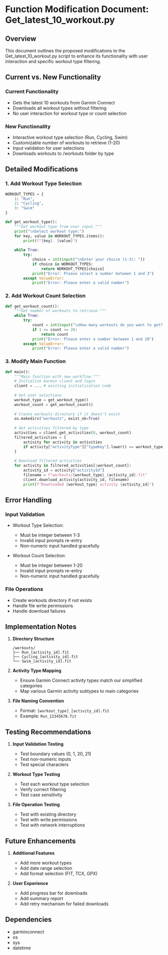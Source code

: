 # Function Modification Document: Get_latest_10_workout.py

## Overview
This document outlines the proposed modifications to the Get_latest_10_workout.py script to enhance its functionality with user interaction and specific workout type filtering.

## Current vs. New Functionality

### Current Functionality
- Gets the latest 10 workouts from Garmin Connect
- Downloads all workout types without filtering
- No user interaction for workout type or count selection

### New Functionality
- Interactive workout type selection (Run, Cycling, Swim)
- Customizable number of workouts to retrieve (1-20)
- Input validation for user selections
- Downloads workouts to /workouts folder by type

## Detailed Modifications

### 1. Add Workout Type Selection
```python
WORKOUT_TYPES = {
    1: "Run",
    2: "Cycling", 
    3: "Swim"
}

def get_workout_type():
    """Get workout type from user input."""
    print("\nSelect workout type:")
    for key, value in WORKOUT_TYPES.items():
        print(f"{key}. {value}")
    
    while True:
        try:
            choice = int(input("\nEnter your choice (1-3): "))
            if choice in WORKOUT_TYPES:
                return WORKOUT_TYPES[choice]
            print("Error: Please select a number between 1 and 3")
        except ValueError:
            print("Error: Please enter a valid number")
```

### 2. Add Workout Count Selection
```python
def get_workout_count():
    """Get number of workouts to retrieve."""
    while True:
        try:
            count = int(input("\nHow many workouts do you want to get? (1-20): "))
            if 1 <= count <= 20:
                return count
            print("Error: Please enter a number between 1 and 20")
        except ValueError:
            print("Error: Please enter a valid number")
```

### 3. Modify Main Function
```python
def main():
    """Main function with new workflow."""
    # Initialize Garmin client and login
    client = ... # existing initialization code
    
    # Get user selections
    workout_type = get_workout_type()
    workout_count = get_workout_count()
    
    # Create workouts directory if it doesn't exist
    os.makedirs("workouts", exist_ok=True)
    
    # Get activities filtered by type
    activities = client.get_activities(0, workout_count)
    filtered_activities = [
        activity for activity in activities 
        if activity["activityType"]["typeKey"].lower() == workout_type.lower()
    ]
    
    # Download filtered activities
    for activity in filtered_activities[:workout_count]:
        activity_id = activity["activityId"]
        filename = f"workouts/{workout_type}_{activity_id}.fit"
        client.download_activity(activity_id, filename)
        print(f"Downloaded {workout_type} activity {activity_id}")
```

## Error Handling

### Input Validation
- Workout Type Selection:
  - Must be integer between 1-3
  - Invalid input prompts re-entry
  - Non-numeric input handled gracefully

- Workout Count Selection:
  - Must be integer between 1-20
  - Invalid input prompts re-entry
  - Non-numeric input handled gracefully

### File Operations
- Create workouts directory if not exists
- Handle file write permissions
- Handle download failures

## Implementation Notes

1. **Directory Structure**
   ```
   /workouts/
   ├── Run_[activity_id].fit
   ├── Cycling_[activity_id].fit
   └── Swim_[activity_id].fit
   ```

2. **Activity Type Mapping**
   - Ensure Garmin Connect activity types match our simplified categories
   - Map various Garmin activity subtypes to main categories

3. **File Naming Convention**
   - Format: `[workout_type]_[activity_id].fit`
   - Example: `Run_12345678.fit`

## Testing Recommendations

1. **Input Validation Testing**
   - Test boundary values (0, 1, 20, 21)
   - Test non-numeric inputs
   - Test special characters

2. **Workout Type Testing**
   - Test each workout type selection
   - Verify correct filtering
   - Test case sensitivity

3. **File Operation Testing**
   - Test with existing directory
   - Test with write permissions
   - Test with network interruptions

## Future Enhancements

1. **Additional Features**
   - Add more workout types
   - Add date range selection
   - Add format selection (FIT, TCX, GPX)

2. **User Experience**
   - Add progress bar for downloads
   - Add summary report
   - Add retry mechanism for failed downloads

## Dependencies
- garminconnect
- os
- sys
- datetime 